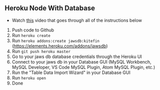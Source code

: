 ## Heroku Node With Database
* Watch [this](https://www.youtube.com/watch?v=tmtw26OPOac) video that goes through all of the instructions below
1. Push code to Github
2. Run ```heroku create```
3. Run ```heroku addons:create jawsdb:kitefin``` (https://elements.heroku.com/addons/jawsdb)
4. Run ```git push heroku master```
5. Go to your jaws db database credentials through the Heroku UI
6. Connect to your jaws db in your Database GUI (MySQL Workbench, MySQL Developer, VS Code MySQL Plugin, Atom MySQL Plugin, etc.)
7. Run the "Table Data Import Wizard" in your Database GUI
8. Run ```heroku open```
9. Done
